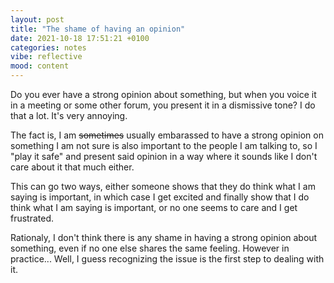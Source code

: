 ```yaml
---
layout: post
title: "The shame of having an opinion"
date: 2021-10-18 17:51:21 +0100
categories: notes
vibe: reflective
mood: content
---
```


Do you ever have a strong opinion about something, but when you voice it in a meeting or
some other forum, you present it in a dismissive tone? I do that a lot. It's very annoying.

The fact is, I am ~~sometimes~~ usually embarassed to have a strong opinion on something I am not sure
is also important to the people I am talking to, so I "play it safe" and present said opinion in a way
where it sounds like I don't care about it that much either.

This can go two ways, either someone shows that they do think what I am saying is important, in
which case I get excited and finally show that I do think what I am saying is important, or no
one seems to care and I get frustrated.

Rationaly, I don't think there is any shame in having a strong opinion about something, even if
no one else shares the same feeling. However in practice... Well, I guess recognizing the issue is
the first step to dealing with it.
